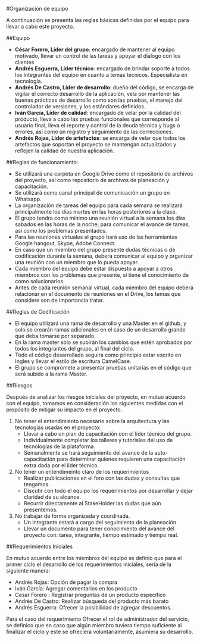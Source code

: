 #Organización de equipo

A continuación se presenta las reglas básicas definidas por el equipo para llevar a cabo este proyecto. 

##Equipo

* **César Forero, Líder del grupo**: encargado de mantener al equipo motivado, llevar un control de las tareas y apoyar el dialogo con los clientes
* **Andrés Esguerra, Líder técnico**: encargado de brindar soporte a todos los integrantes del equipo en cuanto a temas técnicos. Especialista en tecnología.
* **Andrés De Castro, Líder de desarrollo**: dueño del código, se encarga de vigilar el correcto desarrollo de la aplicación, vela por mantener las buenas prácticas de desarrollo como son las pruebas, el manejo del controlador de versiones, y los estándares definidos.
* **Iván García, Líder de calidad**: encargado de velar por la calidad del producto, lleva a cabo las pruebas funcionales que corresponde al usuario final, lleva el reporte y control de la deuda técnica y bugs o errores, así como un registro y seguimiento de las correcciones.
* **Andrés Rojas, Líder de artefactos**: se encarga de velar que todos los artefactos que soportan el proyecto se mantengan actualizados y reflejen la calidad de nuestra aplicación.

##Reglas de funcionamiento:

* Se utilizará una carpeta en Google Drive como el repositorio de archivos del proyecto, así como repositorio de archivos de planeación y capacitación.
* Se utilizará como canal principal de comunicación un grupo en Whatsapp.
* La organización de tareas del equipo para cada semana se realizará principalmente los días martes en las horas posteriores a la clase.
* El grupo tendra como mínimo una reunión virtual a la semana los días sabados en las horas de la noche; para comunicar el avance de tareas, así como los problemas presentados.
* Para las reuniones virtuales el grupo hará uso de las herramientas Google hangout, Skype, Adobe Connect.
* En caso que un miembro del grupo presente dudas técnicas o de codificación durante la semana, deberá comunicar al equipo y organizar una reunión con un miembro que lo pueda apoyar.
* Cada miembro del equipo debe estar dispuesto a apoyar a otros miembros con los problemas que presente, si tiene el conocimiento de como solucionarlos.
* Antes de cada reunión semanal virtual, cada miembro del equipo deberá relacionar en el documento de reuniones en el Drive, los temas que considere son de importancia tratar.

##Reglas de Codificación

* El equipo utilizará una rama de desarrollo y una Master en el github, y solo se crearán ramas adicionales en el caso de un desarrollo grande que deba tomarse por separado.
* En la rama master solo se subirán los cambios que estén aprobados por todos los integrantes del grupo, al final del ciclo.
* Todo el código desarrollado seguira como principio estar escrito en Ingles y llevar el estilo de escritura CamelCase.
* El grupo se compromete a presentar pruebas unitarias en el código que será subido a la rama Master.

##Riesgos

Después de analizar los riesgos iniciales del proyecto, en mutuo acuerdo con el equipo, tomamos en consideración los siguientes medidas con el propósito de mitigar su impacto en el proyecto.

1. No tener el entendimiento necesario sobre la arquitectura y las tecnologías usadas en el proyecto: 
    * Llevar a cabo un plan de capacitación con el líder técnico del grupo.
    * Individualmente completar los talleres y tutoriales del uso de tecnologías de la plataforma.
    * Semanalmente se hará seguimiento del avance de la auto-capacitación para determinar quienes requieren una capacitación extra dada por el lider técnico.
2. No tener un entendimeinto claro de los requerimientos
    * Realizar publicaciones en el foro con las dudas y consultas que tengamos.
    * Discutir con todo el equipo los requerimientos por desarrollar y dejar claridad de su alcance.
    * Recurrir directamente al StakeHolder las dudas que aún presentemos.
3. No trabajar de forma organizada y coordinada.
    * Un integrante estará a cargo del seguimiento de la planeación
    * Llevar un documento para tener conocimiento del avance del proyecto con: tarea, integrante, tiempo estimado y tiempo real.

##Requerimientos Iniciales

En mutuo acuerdo entre los miembros del equipo se definio que para el primer ciclo el desarrollo de los requerimientos iniciales, sería de la siguiente manera:

* Andrés Rojas: Opción de pagar la compra
* Iván García: Agregar comentarios en los producto
* Cesar Forero :  Registrar preguntas de un producto específico
* Andrés De Castro: Realizar búsqueda del producto más barato
* Andrés Esguerra: Ofrecer la posibilidad de agregar descuentos.

Para el caso del requerimiento Ofrecer el rol de administrador del servicio, se definico que en caso que algún miembro tuviera tiempo suficiente al finalizar el ciclo y este se ofreciera voluntariamente, asumiera su desarrollo.

